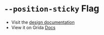 # `--position-sticky` Flag

- Visit the [design documentation](../docs/--position-sticky.md)
- View it on Grida [Docs](https://grida.co/docs/flags/--position-sticky)
